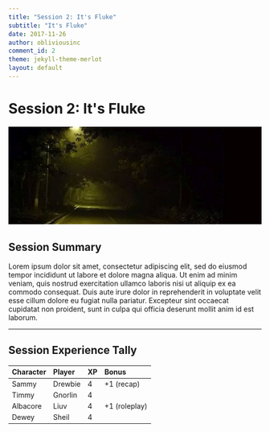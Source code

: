 ```yaml
---
title: "Session 2: It's Fluke"
subtitle: "It's Fluke"
date: 2017-11-26
author: obliviousinc
comment_id: 2
theme: jekyll-theme-merlot
layout: default
---
```


# Session 2: It's Fluke

![Archer](/assets/img/hdr/archer.jpg)

## Session Summary

Lorem ipsum dolor sit amet, consectetur adipiscing elit, sed do eiusmod tempor incididunt ut labore et dolore magna aliqua. Ut enim ad minim veniam, quis nostrud exercitation ullamco laboris nisi ut aliquip ex ea commodo consequat. Duis aute irure dolor in reprehenderit in voluptate velit esse cillum dolore eu fugiat nulla pariatur. Excepteur sint occaecat cupidatat non proident, sunt in culpa qui officia deserunt mollit anim id est laborum.

* * *

## Session Experience Tally

| Character | Player  | XP  | Bonus         |
|:--------- |:------- |:--- |:------------- |
| Sammy     | Drewbie | 4   | +1 (recap)    |
| Timmy     | Gnorlin | 4   |               |
| Albacore  | Liuv    | 4   | +1 (roleplay) |
| Dewey     | Sheil   | 4   |               |